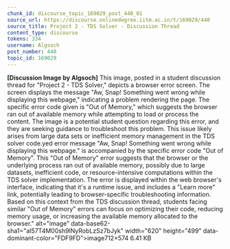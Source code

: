 ```yaml
---
chunk_id: discourse_topic_169029_post_440_01
source_url: https://discourse.onlinedegree.iitm.ac.in/t/169029/440
source_title: Project 2 - TDS Solver - Discussion Thread
content_type: discourse
tokens: 334
username: Algsoch
post_number: 440
topic_id: 169029
---
```


**[Discussion Image by Algsoch]** This image, posted in a student discussion thread for "Project 2 - TDS Solver," depicts a browser error screen. The screen displays the message "Aw, Snap! Something went wrong while displaying this webpage," indicating a problem rendering the page. The specific error code given is "Out of Memory," which suggests the browser ran out of available memory while attempting to load or process the content. The image is a potential student question regarding this error, and they are seeking guidance to troubleshoot this problem. This issue likely arises from large data sets or inefficient memory management in the TDS solver code.yed error message "Aw, Snap! Something went wrong while displaying this webpage." is accompanied by the specific error code "Out of Memory". This "Out of Memory" error suggests that the browser or the underlying process ran out of available memory, possibly due to large datasets, inefficient code, or resource-intensive computations within the TDS solver implementation. The error is displayed within the web browser's interface, indicating that it's a runtime issue, and includes a "Learn more" link, potentially leading to browser-specific troubleshooting information. Based on this context from the TDS discussion thread, students facing similar "Out of Memory" errors can focus on optimizing their code, reducing memory usage, or increasing the available memory allocated to the browser." alt="image" data-base62-sha1="aI57T4M00sh9lNyRobLzSz7bJyk" width="620" height="499" data-dominant-color="FDF9FD">image712×574 6.41 KB
